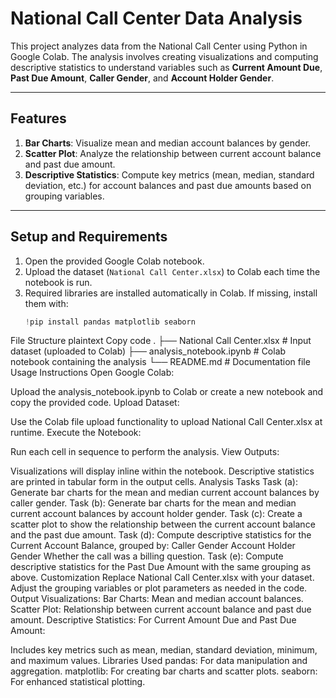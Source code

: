 # National Call Center Data Analysis

This project analyzes data from the National Call Center using Python in Google Colab. The analysis involves creating visualizations and computing descriptive statistics to understand variables such as **Current Amount Due**, **Past Due Amount**, **Caller Gender**, and **Account Holder Gender**.

---

## Features
1. **Bar Charts**: Visualize mean and median account balances by gender.
2. **Scatter Plot**: Analyze the relationship between current account balance and past due amount.
3. **Descriptive Statistics**: Compute key metrics (mean, median, standard deviation, etc.) for account balances and past due amounts based on grouping variables.

---

## Setup and Requirements

1. Open the provided Google Colab notebook.
2. Upload the dataset (`National Call Center.xlsx`) to Colab each time the notebook is run.
3. Required libraries are installed automatically in Colab. If missing, install them with:
   ```python
   !pip install pandas matplotlib seaborn
File Structure
plaintext
Copy code
.
├── National Call Center.xlsx  # Input dataset (uploaded to Colab)
├── analysis_notebook.ipynb    # Colab notebook containing the analysis
└── README.md                  # Documentation file
Usage Instructions
Open Google Colab:

Upload the analysis_notebook.ipynb to Colab or create a new notebook and copy the provided code.
Upload Dataset:

Use the Colab file upload functionality to upload National Call Center.xlsx at runtime.
Execute the Notebook:

Run each cell in sequence to perform the analysis.
View Outputs:

Visualizations will display inline within the notebook.
Descriptive statistics are printed in tabular form in the output cells.
Analysis Tasks
Task (a): Generate bar charts for the mean and median current account balances by caller gender.
Task (b): Generate bar charts for the mean and median current account balances by account holder gender.
Task (c): Create a scatter plot to show the relationship between the current account balance and the past due amount.
Task (d): Compute descriptive statistics for the Current Account Balance, grouped by:
Caller Gender
Account Holder Gender
Whether the call was a billing question.
Task (e): Compute descriptive statistics for the Past Due Amount with the same grouping as above.
Customization
Replace National Call Center.xlsx with your dataset.
Adjust the grouping variables or plot parameters as needed in the code.
Output
Visualizations:
Bar Charts: Mean and median account balances.
Scatter Plot: Relationship between current account balance and past due amount.
Descriptive Statistics:
For Current Amount Due and Past Due Amount:

Includes key metrics such as mean, median, standard deviation, minimum, and maximum values.
Libraries Used
pandas: For data manipulation and aggregation.
matplotlib: For creating bar charts and scatter plots.
seaborn: For enhanced statistical plotting.
